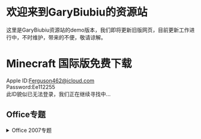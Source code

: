 # 欢迎来到GaryBiubiu的资源站

这里是GaryBiubiu资源站的demo版本，我们即将更新旧版网页，目前更新工作进行中，不时维护，带来的不便，敬请谅解。

# Minecraft 国际版免费下载
Apple ID:Ferguson462@icloud.com  
Password:Ee112255  
此ID貌似已无法登录，我们正在继续寻找中...

## Office专题
<details>
<summary>Office 2007专题</summary>
Professional 下载     

https://pan.baidu.com/s/1Idj-WJiQewWKYSqHqvnksg&shfl=sharepset
</details>

